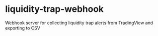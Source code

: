 # liquidity-trap-webhook
Webhook server for collecting liquidity trap alerts from TradingView and exporting to CSV
